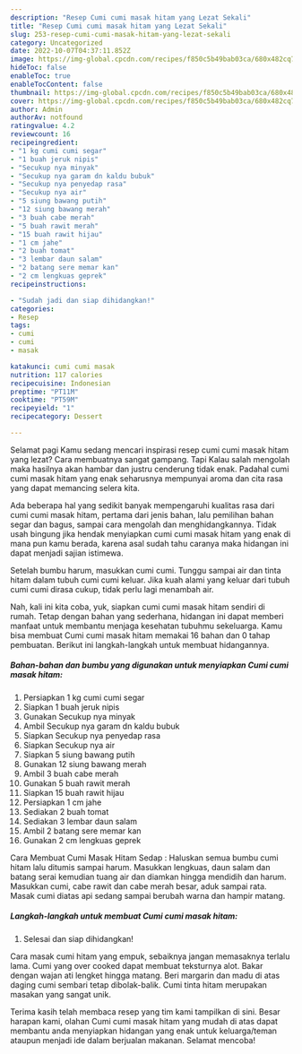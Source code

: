 ```yaml
---
description: "Resep Cumi cumi masak hitam yang Lezat Sekali"
title: "Resep Cumi cumi masak hitam yang Lezat Sekali"
slug: 253-resep-cumi-cumi-masak-hitam-yang-lezat-sekali
category: Uncategorized
date: 2022-10-07T04:37:11.852Z
image: https://img-global.cpcdn.com/recipes/f850c5b49bab03ca/680x482cq70/cumi-cumi-masak-hitam-foto-resep-utama.jpg
hideToc: false
enableToc: true
enableTocContent: false
thumbnail: https://img-global.cpcdn.com/recipes/f850c5b49bab03ca/680x482cq70/cumi-cumi-masak-hitam-foto-resep-utama.jpg
cover: https://img-global.cpcdn.com/recipes/f850c5b49bab03ca/680x482cq70/cumi-cumi-masak-hitam-foto-resep-utama.jpg
author: Admin
authorAv: notfound
ratingvalue: 4.2
reviewcount: 16
recipeingredient:
- "1 kg cumi cumi segar"
- "1 buah jeruk nipis"
- "Secukup nya minyak"
- "Secukup nya garam dn kaldu bubuk"
- "Secukup nya penyedap rasa"
- "Secukup nya air"
- "5 siung bawang putih"
- "12 siung bawang merah"
- "3 buah cabe merah"
- "5 buah rawit merah"
- "15 buah rawit hijau"
- "1 cm jahe"
- "2 buah tomat"
- "3 lembar daun salam"
- "2 batang sere memar kan"
- "2 cm lengkuas geprek"
recipeinstructions:

- "Sudah jadi dan siap dihidangkan!"
categories:
- Resep
tags:
- cumi
- cumi
- masak

katakunci: cumi cumi masak 
nutrition: 117 calories
recipecuisine: Indonesian
preptime: "PT11M"
cooktime: "PT59M"
recipeyield: "1"
recipecategory: Dessert

---
```



Selamat pagi Kamu sedang mencari inspirasi resep cumi cumi masak hitam yang lezat? Cara membuatnya sangat gampang. Tapi Kalau salah mengolah maka hasilnya akan hambar dan justru cenderung tidak enak. Padahal cumi cumi masak hitam yang enak seharusnya mempunyai aroma dan cita rasa yang dapat memancing selera kita.


Ada beberapa hal yang sedikit banyak mempengaruhi kualitas rasa dari cumi cumi masak hitam, pertama dari jenis bahan, lalu pemilihan bahan segar dan bagus, sampai cara mengolah dan menghidangkannya. Tidak usah bingung jika hendak menyiapkan cumi cumi masak hitam yang enak di mana pun kamu berada, karena asal sudah tahu caranya maka hidangan ini dapat menjadi sajian istimewa.

Setelah bumbu harum, masukkan cumi cumi. Tunggu sampai air dan tinta hitam dalam tubuh cumi cumi keluar. Jika kuah alami yang keluar dari tubuh cumi cumi dirasa cukup, tidak perlu lagi menambah air.


Nah, kali ini kita coba, yuk, siapkan cumi cumi masak hitam sendiri di rumah. Tetap dengan bahan yang sederhana, hidangan ini dapat memberi manfaat untuk membantu menjaga kesehatan tubuhmu sekeluarga. Kamu bisa membuat Cumi cumi masak hitam memakai 16 bahan dan 0 tahap pembuatan. Berikut ini langkah-langkah untuk membuat hidangannya.

<!--inarticleads1-->

##### Bahan-bahan dan bumbu yang digunakan untuk menyiapkan Cumi cumi masak hitam:

1. Persiapkan 1 kg cumi cumi segar
1. Siapkan 1 buah jeruk nipis
1. Gunakan Secukup nya minyak
1. Ambil Secukup nya garam dn kaldu bubuk
1. Siapkan Secukup nya penyedap rasa
1. Siapkan Secukup nya air
1. Siapkan 5 siung bawang putih
1. Gunakan 12 siung bawang merah
1. Ambil 3 buah cabe merah
1. Gunakan 5 buah rawit merah
1. Siapkan 15 buah rawit hijau
1. Persiapkan 1 cm jahe
1. Sediakan 2 buah tomat
1. Sediakan 3 lembar daun salam
1. Ambil 2 batang sere memar kan
1. Gunakan 2 cm lengkuas geprek


Cara Membuat Cumi Masak Hitam Sedap : Haluskan semua bumbu cumi hitam lalu ditumis sampai harum. Masukkan lengkuas, daun salam dan batang serai kemudian tuang air dan diamkan hingga mendidih dan harum. Masukkan cumi, cabe rawit dan cabe merah besar, aduk sampai rata. Masak cumi diatas api sedang sampai berubah warna dan hampir matang. 

<!--inarticleads2-->

##### Langkah-langkah untuk membuat Cumi cumi masak hitam:


1. Selesai dan siap dihidangkan!

Cara masak cumi hitam yang empuk, sebaiknya jangan memasaknya terlalu lama. Cumi yang over cooked dapat membuat teksturnya alot. Bakar dengan wajan ati lengket hingga matang. Beri margarin dan madu di atas daging cumi sembari tetap dibolak-balik. Cumi tinta hitam merupakan masakan yang sangat unik. 

Terima kasih telah membaca resep yang tim kami tampilkan di sini. Besar harapan kami, olahan Cumi cumi masak hitam yang mudah di atas dapat membantu anda menyiapkan hidangan yang enak untuk keluarga/teman ataupun menjadi ide dalam berjualan makanan. Selamat mencoba!
